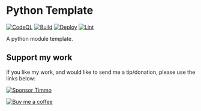 # Python Template

[![CodeQL](https://github.com/timmo001/python-template/actions/workflows/codeql.yml/badge.svg)](https://github.com/timmo001/python-template/actions/workflows/codeql.yml)
[![Build](https://github.com/timmo001/python-template/actions/workflows/build.yml/badge.svg)](https://github.com/timmo001/python-template/actions/workflows/build.yml)
[![Deploy](https://github.com/timmo001/python-template/actions/workflows/deploy.yml/badge.svg)](https://github.com/timmo001/python-template/actions/workflows/deploy.yml)
[![Lint](https://github.com/timmo001/python-template/actions/workflows/lint.yml/badge.svg)](https://github.com/timmo001/python-template/actions/workflows/lint.yml)

A python module template.

## Support my work

If you like my work, and would like to send me a tip/donation, please use the
links below:

[![Sponsor Timmo][sponsor-badge]][sponsor]

[![Buy me a coffee][buymeacoffee-shield]][buymeacoffee]

[buymeacoffee-shield]: https://www.buymeacoffee.com/assets/img/guidelines/download-assets-sm-2.svg
[buymeacoffee]: https://www.buymeacoffee.com/timmo
[sponsor-badge]: https://raw.githubusercontent.com/timmo001/home-panel/master/documentation/resources/sponsor.png
[sponsor]: https://github.com/sponsors/timmo001?o=esc
